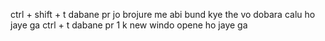 ctrl + shift + t  dabane pr jo brojure me abi bund kye the vo dobara calu ho jaye ga
ctrl + t  dabane pr 1 k new windo opene ho jaye ga 
